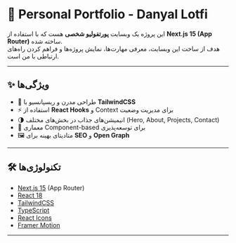 # 🚀 Personal Portfolio - Danyal Lotfi

این پروژه یک وبسایت **پورتفولیو شخصی** هست که با استفاده از **Next.js 15 (App Router)** ساخته شده.  
هدف از ساخت این وبسایت، معرفی مهارت‌ها، نمایش پروژه‌ها و فراهم کردن راه‌های ارتباطی با من است.

---

## ✨ ویژگی‌ها

- 🎨 طراحی مدرن و ریسپانسیو با **TailwindCSS**
- ⚡️ استفاده از **React Hooks** و Context برای مدیریت وضعیت
- 🌗 انیمیشن‌های جذاب در بخش‌های مختلف (Hero, About, Projects, Contact)
- 🧩 معماری Component-based برای توسعه‌پذیری
- 🖼️ متادیتای بهینه برای **SEO** و **Open Graph**

---

## 🛠️ تکنولوژی‌ها

- [Next.js 15](https://nextjs.org/) (App Router)
- [React 18](https://react.dev/)
- [TailwindCSS](https://tailwindcss.com/)
- [TypeScript](https://www.typescriptlang.org/)
- [React Icons](https://react-icons.github.io/react-icons/)
- [Framer Motion](https://www.framer.com/motion/)

---
